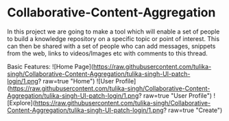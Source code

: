 # Collaborative-Content-Aggregation
In this project we are going to make a tool which will enable a set of people to build a knowledge repository on a specific topic or point of interest. This can then be shared with a set of people who can add messages, snippets from the web, links to videos/Images etc with comments to this thread.

Basic Features:
![Home Page](https://raw.githubusercontent.com/tulika-singh/Collaborative-Content-Aggregation/tulika-singh-UI-patch-login/1.png? raw=true "Home")
![User Profile](https://raw.githubusercontent.com/tulika-singh/Collaborative-Content-Aggregation/tulika-singh-UI-patch-login/1.png? raw=true "User Profile")
![Explore](https://raw.githubusercontent.com/tulika-singh/Collaborative-Content-Aggregation/tulika-singh-UI-patch-login/1.png? raw=true "Create")
